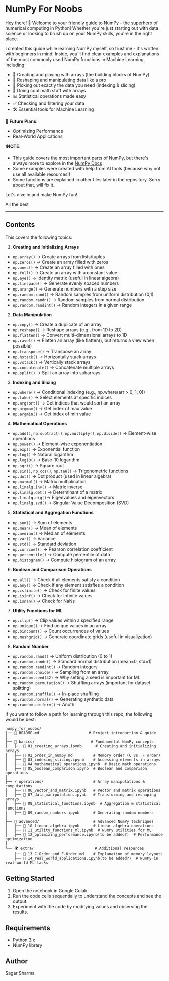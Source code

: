 # NumPy For Noobs

Hey there! 👋 Welcome to your friendly guide to NumPy - the superhero of numerical computing in Python! Whether you're just starting out with data science or looking to brush up on your NumPy skills, you're in the right place.

I created this guide while learning NumPy myself, so trust me - it's written with beginners in mind! Inside, you'll find clear examples and explanations of the most commonly used NumPy functions in Machine Learning, including:
- 🎲 Creating and playing with arrays (the building blocks of NumPy)
- 🔄 Reshaping and manipulating data like a pro
- 🎯 Picking out exactly the data you need (indexing & slicing)
- 🧮 Doing cool math stuff with arrays
- 📊 Statistical operations made easy
- ✅ Checking and filtering your data
- 🛠️ Essential tools for Machine Learning

📌 **Future Plans**:
* Optimizing Performance
* Real-World Applications


❗**NOTE**:
* This guide covers the most important parts of NumPy, but there's always more to explore in the [NumPy Docs](https://numpy.org/doc/stable/)
* Some examples were created with help from AI tools (because why not use all available resources!)
* Some functions are explained in other files later in the repository. Sorry about that, will fix it.

Let's dive in and make NumPy fun! 

All the best

---

## Contents

This covers the following topics:

1. **Creating and Initializing Arrays**
  - `np.array()` → Create arrays from lists/tuples
  - `np.zeros()` → Create an array filled with zeros
  - `np.ones()` → Create an array filled with ones
  - `np.full()` → Create an array with a constant value
  - `np.eye()` → Identity matrix (useful in linear algebra)
  - `np.linspace()` → Generate evenly spaced numbers
  - `np.arange()` → Generate numbers with a step size
  - `np.random.rand()` → Random samples from uniform distribution (0,1)
  - `np.random.randn()` → Random samples from normal distribution
  - `np.random.randint()` → Random integers in a given range

2. **Data Manipulation**
  - `np.copy()` → Create a duplicate of an array
  - `np.reshape()` → Reshape arrays (e.g., from 1D to 2D)
  - `np.flatten()` → Convert multi-dimensional arrays to 1D
  - `np.ravel()` → Flatten an array (like flatten(), but returns a view when possible)
  - `np.transpose()` → Transpose an array
  - `np.hstack()` → Horizontally stack arrays
  - `np.vstack()` → Vertically stack arrays
  - `np.concatenate()` → Concatenate multiple arrays
  - `np.split()` → Split an array into subarrays

3. **Indexing and Slicing**
  - `np.where()` → Conditional indexing (e.g., np.where(arr > 0, 1, 0))
  - `np.take()` → Select elements at specific indices
  - `np.argsort()` → Get indices that would sort an array
  - `np.argmax()` → Get index of max value
  - `np.argmin()` → Get index of min value

4. **Mathematical Operations**
  - `np.add()`, `np.subtract()`, `np.multiply()`, `np.divide()` → Element-wise operations
  - `np.power()` → Element-wise exponentiation
  - `np.exp()` → Exponential function 
  - `np.log()` → Natural logarithm
  - `np.log10()` → Base-10 logarithm
  - `np.sqrt()` → Square root
  - `np.sin()`, `np.cos()`, `np.tan()` → Trigonometric functions
  - `np.dot()` → Dot product (used in linear algebra)
  - `np.matmul()` → Matrix multiplication
  - `np.linalg.inv()` → Matrix inverse
  - `np.linalg.det()` → Determinant of a matrix
  - `np.linalg.eig()`→ Eigenvalues and eigenvectors
  - `np.linalg.svd()` → Singular Value Decomposition (SVD)

5. **Statistical and Aggregation Functions**
  - `np.sum()` → Sum of elements
  - `np.mean()` → Mean of elements
  - `np.median()` → Median of elements
  - `np.var()` → Variance
  - `np.std()` → Standard deviation
  - `np.corrcoef()` → Pearson correlation coefficient
  - `np.percentile()` → Compute percentile of data
  - `np.histogram()` → Compute histogram of an array

6. **Boolean and Comparison Operations**
  - `np.all()` → Check if all elements satisfy a condition
  - `np.any()` → Check if any element satisfies a condition
  - `np.isfinite()` → Check for finite values
  - `np.isinf()` → Check for infinite values
  - `np.isnan()` → Check for NaNs

7. **Utility Functions for ML**
  - `np.clip()` → Clip values within a specified range
  - `np.unique()` → Find unique values in an array
  - `np.bincount()` → Count occurrences of values
  - `np.meshgrid()` → Generate coordinate grids (useful in visualization)

8. **Random Number**
  - `np.random.rand()` → Uniform distribution (0 to 1)
  - `np.random.randn()` → Standard normal distribution (mean=0, std=1)
  - `np.random.randint()` → Random integers
  - `np.random.choice()` → Sampling from an array
  - `np.random.seed(42)` → Why setting a seed is important for ML
  - `np.random.permutation()` → Shuffling arrays (important for dataset splitting)
  - `np.random.shuffle()` → In-place shuffling
  - `np.random.normal()` → Generating synthetic data
  - `np.random.uniform()` → Anoth

If you want to follow a path for learning through this repo, the following would be best:
```
numpy_for_noobs/
│── 📜 README.md                      # Project introduction & guide
│
├── 🔰 basics/                         # Fundamental NumPy concepts
│   ├── 📂 01_creating_arrays.ipynb      # Creating and initializing arrays
│   ├── 📂 02_order_in_numpy.md         # Memory order (C vs. F order)
│   ├── 📂 03_indexing_slicing.ipynb    # Accessing elements in arrays
│   ├── 📂 04_mathematical_operations.ipynb  # Basic math operations
│   ├── 📂 05_boolean_comparison.ipynb  # Boolean and comparison operations
│
├── ⚡ operations/                      # Array manipulations & computations
│   ├── 📂 06_vector_and_matrix.ipynb   # Vector and matrix operations
│   ├── 📂 07_data_manipulation.ipynb   # Transforming and reshaping arrays
│   ├── 📂 08_statistical_functions.ipynb  # Aggregation & statistical functions
│   ├── 📂 09_random_numbers.ipynb      # Generating random numbers
│
├── 🚀 advanced/                        # Advanced NumPy techniques
│   ├── 📂 10_linear_algebra.ipynb      # Linear algebra operations
│   ├── 📂 11_utility_functions_ml.ipynb  # NumPy utilities for ML
│   ├── 📂 12_optimizing_performance.ipynb(to be added?)  # Performance optimization
│
└── 🌍 extra/                           # Additional resources
    ├── 📂 13_C-Order_and_F-Order.md    # Explanation of memory layouts
    ├── 📂 14_real_world_applications.ipynb(to be added?)  # NumPy in real-world ML tasks

```

## Getting Started

1. Open the notebook in Google Colab.
2. Run the code cells sequentially to understand the concepts and see the output.
3. Experiment with the code by modifying values and observing the results.


## Requirements

- Python 3.x
- NumPy library

## Author

Sagar Sharma
